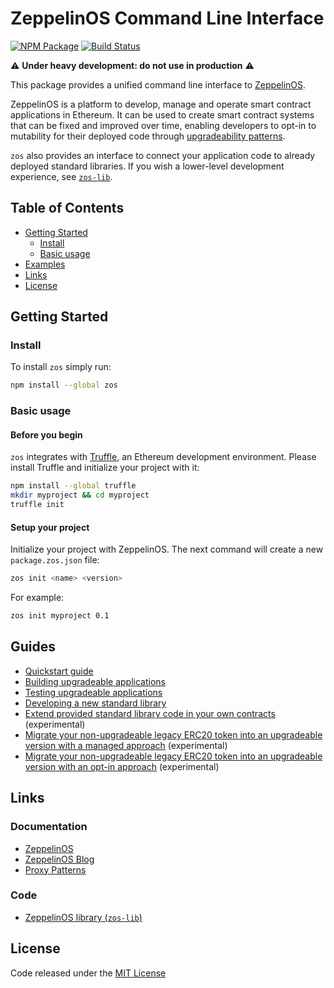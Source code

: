 # ZeppelinOS Command Line Interface
[![NPM Package](https://img.shields.io/npm/v/zos.svg?style=flat-square)](https://www.npmjs.org/package/zos)
[![Build Status](https://travis-ci.org/zeppelinos/zos-cli.svg?branch=master)](https://travis-ci.org/zeppelinos/zos-cli)

:warning: **Under heavy development: do not use in production** :warning:

This package provides a unified command line interface to [ZeppelinOS](https://zeppelinos.org/).

ZeppelinOS is a platform to develop, manage and operate smart contract applications in Ethereum. It can be used to create smart contract systems that can be fixed and improved over time, enabling developers to opt-in to mutability for their deployed code through [upgradeability patterns](https://blog.zeppelinos.org/proxy-patterns/).

`zos` also provides an interface to connect your application code to already deployed standard libraries. If you wish a lower-level development experience, see [`zos-lib`](https://github.com/zeppelinos/zos-lib).

## Table of Contents

- [Getting Started](#getting-started)
  - [Install](#install)
  - [Basic usage](#basic-usage)
- [Examples](#examples)
- [Links](#links)
- [License](#license)

## Getting Started

### Install

To install `zos` simply run:
```sh
npm install --global zos
```

### Basic usage

#### Before you begin
`zos` integrates with [Truffle](http://truffleframework.com/), an Ethereum development environment. Please install Truffle and initialize your project with it:

```sh
npm install --global truffle
mkdir myproject && cd myproject
truffle init
```

#### Setup your project
Initialize your project with ZeppelinOS. The next command will create a new `package.zos.json` file:

```sh
zos init <name> <version>
```
For example:
```sh
zos init myproject 0.1
```


## Guides

- [Quickstart guide](https://docs.zeppelinos.org/docs/quickstart.html)
- [Building upgradeable applications](https://docs.zeppelinos.org/docs/building.html)
- [Testing upgradeable applications](https://docs.zeppelinos.org/docs/testing.html)
- [Developing a new standard library](https://docs.zeppelinos.org/docs/developing.html)
- [Extend provided standard library code in your own contracts](https://github.com/zeppelinos/labs/tree/master/extensibility-study#extensibility-study) (experimental)
- [Migrate your non-upgradeable legacy ERC20 token into an upgradeable version with a managed approach](https://github.com/zeppelinos/labs/tree/master/migrating_legacy_token_managed#migrating-legacy-non-upgradeable-token-to-upgradeability-with-managed-strategy) (experimental)
- [Migrate your non-upgradeable legacy ERC20 token into an upgradeable version with an opt-in approach](https://github.com/zeppelinos/labs/tree/master/migrating_legacy_token_opt_in#migrating-legacy-non-upgradeable-token-to-upgradeability-with-opt-in-strategy) (experimental)


## Links

### Documentation
- [ZeppelinOS](http://zeppelinos.org)
- [ZeppelinOS Blog](https://blog.zeppelinos.org)
- [Proxy Patterns](https://blog.zeppelinos.org/proxy-patterns)

### Code
- [ZeppelinOS library (`zos-lib`)](https://github.com/zeppelinos/zos-lib)

## License

Code released under the [MIT License](LICENSE)
